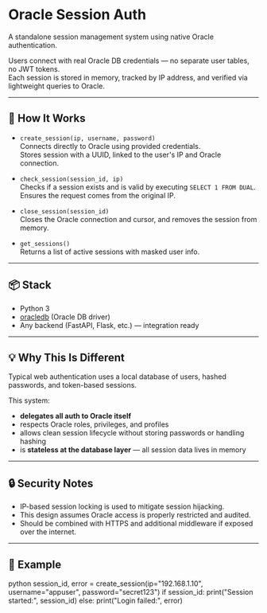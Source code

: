 # Oracle Session Auth

A standalone session management system using native Oracle authentication.

Users connect with real Oracle DB credentials — no separate user tables, no JWT tokens.  
Each session is stored in memory, tracked by IP address, and verified via lightweight queries to Oracle.

---

## 🔧 How It Works

- `create_session(ip, username, password)`  
  Connects directly to Oracle using provided credentials.  
  Stores session with a UUID, linked to the user's IP and Oracle connection.

- `check_session(session_id, ip)`  
  Checks if a session exists and is valid by executing `SELECT 1 FROM DUAL`.  
  Ensures the request comes from the original IP.

- `close_session(session_id)`  
  Closes the Oracle connection and cursor, and removes the session from memory.

- `get_sessions()`  
  Returns a list of active sessions with masked user info.

---

## 📦 Stack

- Python 3
- [oracledb](https://pypi.org/project/oracledb/) (Oracle DB driver)
- Any backend (FastAPI, Flask, etc.) — integration ready

---

## 💡 Why This Is Different

Typical web authentication uses a local database of users, hashed passwords, and token-based sessions.

This system:
- **delegates all auth to Oracle itself**
- respects Oracle roles, privileges, and profiles
- allows clean session lifecycle without storing passwords or handling hashing
- is **stateless at the database layer** — all session data lives in memory

---

## 🔒 Security Notes

- IP-based session locking is used to mitigate session hijacking.
- This design assumes Oracle access is properly restricted and audited.
- Should be combined with HTTPS and additional middleware if exposed over the internet.

---

## 📁 Example

python
session_id, error = create_session(ip="192.168.1.10", username="appuser", password="secret123")
if session_id:
    print("Session started:", session_id)
else:
    print("Login failed:", error)
